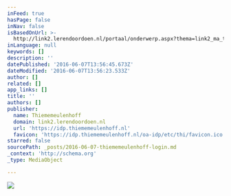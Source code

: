 ```yaml
---
inFeed: true
hasPage: false
inNav: false
isBasedOnUrl: >-
  http://link2.lerendoordoen.nl/portaal/onderwerp.aspx?thema=link2_ma_thema_01&box=link2_ma04_box_01&onderwerp=13&bron=link2_ma04_bron_01#top
inLanguage: null
keywords: []
description: ''
datePublished: '2016-06-07T13:56:45.673Z'
dateModified: '2016-06-07T13:56:23.533Z'
author: []
related: []
app_links: []
title: ''
authors: []
publisher:
  name: Thiememeulenhoff
  domain: link2.lerendoordoen.nl
  url: 'https://idp.thiememeulenhoff.nl'
  favicon: 'https://idp.thiememeulenhoff.nl/oa-idp/etc/thi/favicon.ico'
starred: false
sourcePath: _posts/2016-06-07-thiememeulenhoff-login.md
_context: 'http://schema.org'
_type: MediaObject

---
```

![](https://the-grid-user-content.s3-us-west-2.amazonaws.com/7c268718-15cf-4b4a-b47c-10a928ef6f50.png)